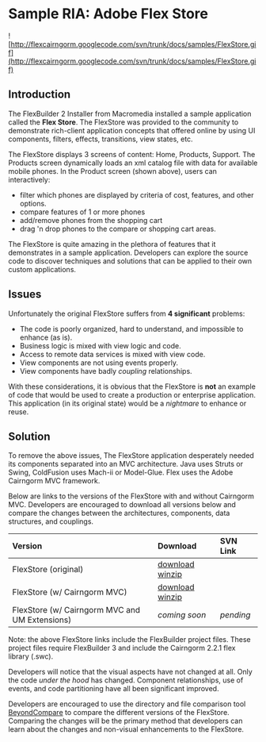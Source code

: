 # Sample RIA: Adobe Flex Store #

![http://flexcairngorm.googlecode.com/svn/trunk/docs/samples/FlexStore.gif](http://flexcairngorm.googlecode.com/svn/trunk/docs/samples/FlexStore.gif)

## Introduction ##

The FlexBuilder 2 Installer from Macromedia installed a sample application called the **Flex Store**. The FlexStore was provided to the community to demonstrate rich-client application concepts that offered online by using UI components, filters, effects, transitions, view states, etc.

The FlexStore displays 3 screens of content: Home, Products, Support. The Products screen dynamically loads an xml catalog file with data for available mobile phones. In the Product screen (shown above), users can interactively:
  * filter which phones are displayed by criteria of cost, features, and other options.
  * compare features of 1 or more phones
  * add/remove phones from the shopping cart
  * drag 'n drop phones to the compare or shopping cart areas.

The FlexStore is quite amazing in the plethora of features that it demonstrates in a sample application. Developers can explore the source code to discover techniques and solutions that can be applied to their own custom applications.

## Issues ##

Unfortunately the original FlexStore suffers from **4 significant** problems:
  * The code is poorly organized, hard to understand, and impossible to enhance (as is).
  * Business logic is mixed with view logic and code.
  * Access to remote data services is mixed with view code.
  * View components are not using events properly.
  * View components have badly _coupling_ relationships.

With these considerations, it is obvious that the FlexStore is **not** an example of code that would be used to create a production or enterprise application. This application (in its original state) would be a _nightmare_ to enhance or reuse.

## Solution ##

To remove the above issues, The FlexStore application desperately needed its components separated into an MVC architecture. Java uses Struts or Swing, ColdFusion uses Mach-ii or Model-Glue. Flex uses the Adobe Cairngorm MVC framework.

Below are links to the versions of the FlexStore with and without Cairngorm MVC.
Developers are encouraged to download all versions below and compare the changes between the architectures, components, data structures, and couplings.

| Version | Download | SVN Link |
|:--------|:---------|:---------|
| FlexStore (original) | [download winzip](http://flexcairngorm.googlecode.com/svn/trunk/docs/samples/flexStoreOriginal.zip) |          |
| FlexStore (w/ Cairngorm MVC) | [download winzip](http://flexcairngorm.googlecode.com/svn/trunk/docs/samples/flexStore_CGX.zip) |          |
| FlexStore (w/ Cairngorm MVC and UM Extensions) | _coming soon_ | _pending_ |

Note: the above FlexStore links include the FlexBuilder project files. These project files require FlexBuilder 3 and include the Cairngorm 2.2.1 flex library (.swc).

Developers will notice that the visual aspects have not changed at all. Only the code _under the hood_ has changed. Component relationships, use of events, and code partitioning have all been significant improved.

Developers are encouraged to use the directory and file comparison tool [BeyondCompare](http://www.scootersoftware.com) to compare the different versions of the FlexStore. Comparing the changes will be the primary method that developers can learn about the changes and non-visual enhancements to the FlexStore.
